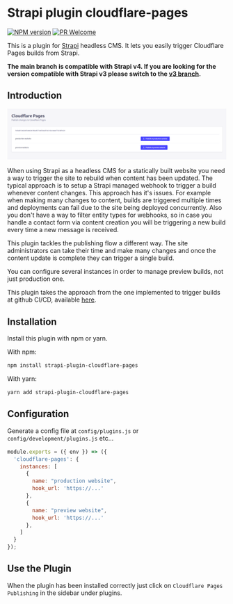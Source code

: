 # Strapi plugin cloudflare-pages

[![NPM version][npm-image]][npm-url]
[![PR Welcome][npm-downloads-image]][npm-downloads-url]

This is a plugin for [Strapi](https://github.com/strapi/strapi) headless CMS. It lets you easily trigger Cloudflare Pages builds from Strapi.

**The main branch is compatible with Strapi v4. If you are looking for the version compatible with Strapi v3 please switch to the [v3 branch](https://github.com/sarhugo/strapi-plugin-cloudflare-pages/tree/v3).**

## Introduction

![Screenshot](./docs/screenshot.png "Plugin Screenshot")

When using Strapi as a headless CMS for a statically built website you need a way to trigger the site to rebuild when content has been updated. The typical approach is to setup a Strapi managed webhook to trigger a build whenever content changes. This approach has it's issues. For example when making many changes to content, builds are triggered multiple times and deployments can fail due to the site being deployed concurrently. Also you don't have a way to filter entity types for webhooks, so in case you handle a contact form via content creation you will be triggering a new build every time a new message is received.

This plugin tackles the publishing flow a different way. The site administrators can take their time and make many changes and once the content update is complete they can trigger a single build.

You can configure several instances in order to manage preview builds, not just production one.

This plugin takes the approach from the one implemented to trigger builds at github CI/CD, available [here](https://github.com/phantomstudios/strapi-plugin-github-publish).

## Installation

Install this plugin with npm or yarn.

With npm:

```bash
npm install strapi-plugin-cloudflare-pages
```

With yarn:

```bash
yarn add strapi-plugin-cloudflare-pages
```

## Configuration

Generate a config file at `config/plugins.js` or `config/development/plugins.js` etc...

```javascript
module.exports = ({ env }) => ({
  'cloudflare-pages': {
    instances: [
      {
        name: "production website",
        hook_url: 'https://...'
      },
      {
        name: "preview website",
        hook_url: 'https://...'
      },
    ]
  }
});
```

## Use the Plugin

When the plugin has been installed correctly just click on `Cloudflare Pages Publishing` in the sidebar under plugins.

[npm-image]: https://img.shields.io/npm/v/strapi-plugin-cloudflare-pages.svg?style=flat-square&logo=react
[npm-url]: https://npmjs.org/package/strapi-plugin-cloudflare-pages
[npm-downloads-image]: https://img.shields.io/npm/dm/strapi-plugin-cloudflare-pages.svg
[npm-downloads-url]: https://npmcharts.com/compare/strapi-plugin-cloudflare-pages?minimal=true